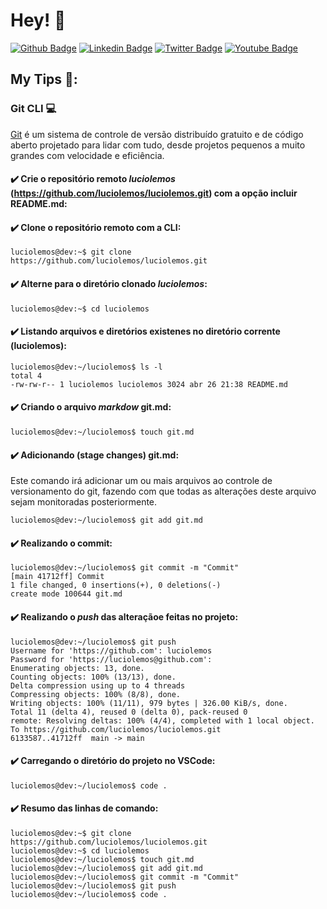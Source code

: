 # Hey! 👤

[![Github Badge](https://img.shields.io/badge/-Github-000?style=flat-square&logo=Github&logoColor=white&link=https://github.com/luciolemos)](https://github.com/luciolemos)
[![Linkedin Badge](https://img.shields.io/badge/-LinkedIn-blue?style=flat-square&logo=Linkedin&logoColor=white&link=https://www.linkedin.com/in/lucio-lemos-a550441a1/)](https://www.linkedin.com/in/lucio-lemos-a550441a1/)
[![Twitter Badge](https://img.shields.io/badge/-Twitter-1ca0f1?style=flat-square&labelColor=1ca0f1&logo=twitter&logoColor=white&link=https://twitter.com/lucciolemos)](https://twitter.com/lucciolemos)
[![Youtube Badge](https://img.shields.io/badge/-YouTube-ff0000?style=flat-square&labelColor=ff0000&logo=youtube&logoColor=white&link=https://studio.youtube.com/channel/UCrNM1nr2nw0lSqMD10m6rLw)](#)
## My Tips 📌:
### Git CLI 💻
[Git](https://git-scm.com/) é um sistema de controle de versão distribuído gratuito e de código aberto projetado para lidar com tudo, desde projetos pequenos a muito grandes com velocidade e eficiência.

#### ✔️ Crie o repositório remoto _luciolemos_ (https://github.com/luciolemos/luciolemos.git) com a opção incluir README.md:

#### ✔️ Clone o repositório remoto com a CLI: 
    luciolemos@dev:~$ git clone https://github.com/luciolemos/luciolemos.git

#### ✔️ Alterne para o diretório clonado _luciolemos_:
    luciolemos@dev:~$ cd luciolemos

#### ✔️ Listando arquivos e diretórios existenes no diretório corrente (luciolemos):
    luciolemos@dev:~/luciolemos$ ls -l
    total 4
    -rw-rw-r-- 1 luciolemos luciolemos 3024 abr 26 21:38 README.md

#### ✔️ Criando o arquivo _markdow_ git.md: 

    luciolemos@dev:~/luciolemos$ touch git.md

#### ✔️ Adicionando (stage changes) git.md: 
Este comando irá adicionar um ou mais arquivos ao controle de versionamento do git, fazendo com que todas as alterações deste arquivo sejam monitoradas posteriormente.

    luciolemos@dev:~/luciolemos$ git add git.md

#### ✔️ Realizando o commit:
    luciolemos@dev:~/luciolemos$ git commit -m "Commit"
    [main 41712ff] Commit
    1 file changed, 0 insertions(+), 0 deletions(-)
    create mode 100644 git.md

#### ✔️ Realizando o _push_ das alteraçãoe feitas no projeto:
    luciolemos@dev:~/luciolemos$ git push
    Username for 'https://github.com': luciolemos
    Password for 'https://luciolemos@github.com': 
    Enumerating objects: 13, done.
    Counting objects: 100% (13/13), done.
    Delta compression using up to 4 threads
    Compressing objects: 100% (8/8), done.
    Writing objects: 100% (11/11), 979 bytes | 326.00 KiB/s, done.
    Total 11 (delta 4), reused 0 (delta 0), pack-reused 0
    remote: Resolving deltas: 100% (4/4), completed with 1 local object.
    To https://github.com/luciolemos/luciolemos.git
    6133587..41712ff  main -> main

#### ✔️ Carregando o diretório do projeto no VSCode:
    luciolemos@dev:~/luciolemos$ code .

#### ✔️ Resumo das linhas de comando:
    
    luciolemos@dev:~$ git clone https://github.com/luciolemos/luciolemos.git
    luciolemos@dev:~$ cd luciolemos
    luciolemos@dev:~/luciolemos$ touch git.md
    luciolemos@dev:~/luciolemos$ git add git.md
    luciolemos@dev:~/luciolemos$ git commit -m "Commit"
    luciolemos@dev:~/luciolemos$ git push
    luciolemos@dev:~/luciolemos$ code .